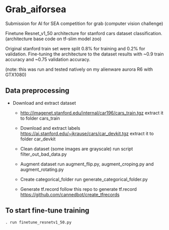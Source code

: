 # Grab_aiforsea
Submission for AI for SEA competition for grab (computer vision challenge)

Finetune Resnet_v1_50 architecture for stanford cars dataset classification. (architecture base code on tf-slim model zoo) 

Original stanford train set were split 0.8% for training and 0.2% for validation. Fine-tuning the architecture to the dataset results with ~0.9 train accuracy and ~0.75 validation accuracy.

(note: this was run and tested natively on my alienware aurora R6 with GTX1080)

## **Data preprocessing**
* Download and extract dataset 
	* http://imagenet.stanford.edu/internal/car196/cars_train.tgz
	  extract it to folder cars_train
	
  * Download and extract labels
	  https://ai.stanford.edu/~jkrause/cars/car_devkit.tgz
	  extract it to folder car_devkit
	
  * Clean dataset (some images are grayscale)
	  run script filter_out_bad_data.py
	
  * Augment dataset
	  run augment_flip.py, augment_croping.py and augment_rotating.py
	
  * Create categorical_folder
	  run generate_categorical_folder.py
	
  * Generate tf.record
	  follow this repo to generate tf.record https://github.com/cannedbot/create_tfrecords
    
## **To start fine-tune training**
	. run finetune_resnetv1_50.py
